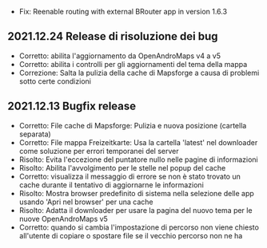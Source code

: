 - Fix: Reenable routing with external BRouter app in version 1.6.3

## 2021.12.24 Release di risoluzione dei bug

- Corretto: abilita l'aggiornamento da OpenAndroMaps v4 a v5
- Corretto: abilita i controlli per gli aggiornamenti del tema della mappa
- Correzione: Salta la pulizia della cache di Mapsforge a causa di problemi sotto certe condizioni

## 2021.12.13 Bugfix release

- Corretto: File cache di Mapsforge: Pulizia e nuova posizione (cartella separata)
- Corretto: File mappa Freizeitkarte: Usa la cartella 'latest' nel downloader come soluzione per errori temporanei del server
- Risolto: Evita l'eccezione del puntatore nullo nelle pagine di informazioni
- Risolto: Abilita l'avvolgimento per le stelle nel popup del cache
- Corretto: visualizza il messaggio di errore se non è stato trovato un cache durante il tentativo di aggiornarne le informazioni
- Risolto: Mostra browser predefinito di sistema nella selezione delle app usando 'Apri nel browser' per una cache
- Risolto: Adatta il downloader per usare la pagina del nuovo tema per le nuove OpenAndroMaps v5
- Corretto: quando si cambia l'impostazione di percorso non viene chiesto all'utente di copiare o spostare file se il vecchio percorso non ne ha
